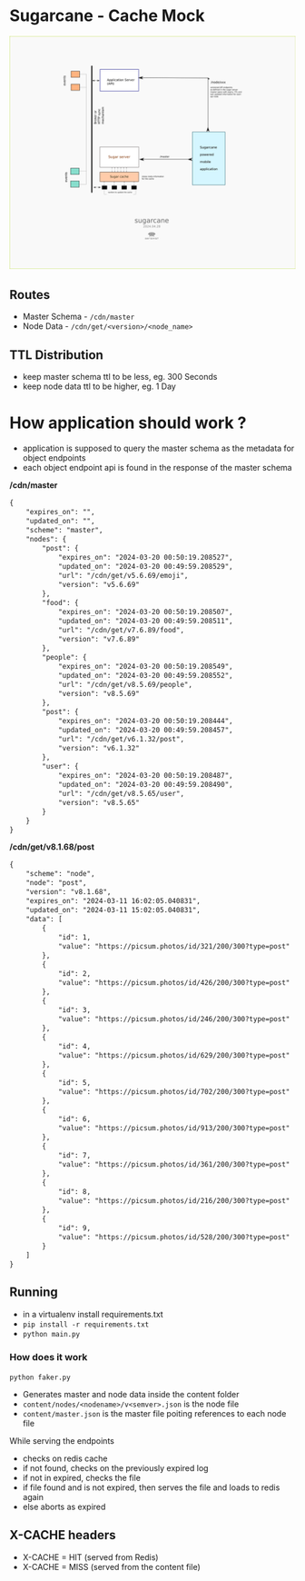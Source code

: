 # Sugarcane - Cache Mock


![sugarcane Prototype](.project/assets/sugarcane_proto.png)


## Routes
- Master Schema - `/cdn/master`
- Node Data - `/cdn/get/<version>/<node_name>`


## TTL Distribution
- keep master schema ttl to be less, eg. 300 Seconds
- keep node data ttl to be higher, eg. 1 Day


# How application should work ?
- application is supposed to query the master schema as the metadata for object endpoints
- each object endpoint api is found in the response of the master schema


**/cdn/master**
```
{
    "expires_on": "",
    "updated_on": "",
    "scheme": "master",
    "nodes": {
        "post": {
            "expires_on": "2024-03-20 00:50:19.208527",
            "updated_on": "2024-03-20 00:49:59.208529",   
            "url": "/cdn/get/v5.6.69/emoji",
            "version": "v5.6.69"
        }, 
        "food": {
            "expires_on": "2024-03-20 00:50:19.208507",
            "updated_on": "2024-03-20 00:49:59.208511",
            "url": "/cdn/get/v7.6.89/food",
            "version": "v7.6.89"
        },
        "people": {
            "expires_on": "2024-03-20 00:50:19.208549",
            "updated_on": "2024-03-20 00:49:59.208552",
            "url": "/cdn/get/v8.5.69/people",
            "version": "v8.5.69"
        },
        "post": {
            "expires_on": "2024-03-20 00:50:19.208444",
            "updated_on": "2024-03-20 00:49:59.208457",
            "url": "/cdn/get/v6.1.32/post",
            "version": "v6.1.32"
        },
        "user": {
            "expires_on": "2024-03-20 00:50:19.208487",
            "updated_on": "2024-03-20 00:49:59.208490",
            "url": "/cdn/get/v8.5.65/user",
            "version": "v8.5.65"
        }
    }
}
```

**/cdn/get/v8.1.68/post**
```
{
    "scheme": "node",
    "node": "post",
    "version": "v8.1.68",
    "expires_on": "2024-03-11 16:02:05.040831",
    "updated_on": "2024-03-11 15:02:05.040831",
    "data": [
        {
            "id": 1,
            "value": "https://picsum.photos/id/321/200/300?type=post"
        },
        {
            "id": 2,
            "value": "https://picsum.photos/id/426/200/300?type=post"
        },
        {
            "id": 3,
            "value": "https://picsum.photos/id/246/200/300?type=post"
        },
        {
            "id": 4,
            "value": "https://picsum.photos/id/629/200/300?type=post"
        },
        {
            "id": 5,
            "value": "https://picsum.photos/id/702/200/300?type=post"
        },
        {
            "id": 6,
            "value": "https://picsum.photos/id/913/200/300?type=post"
        },
        {
            "id": 7,
            "value": "https://picsum.photos/id/361/200/300?type=post"
        },
        {
            "id": 8,
            "value": "https://picsum.photos/id/216/200/300?type=post"
        },
        {
            "id": 9,
            "value": "https://picsum.photos/id/528/200/300?type=post"
        }
    ]
}
```

## Running
- in a virtualenv install requirements.txt
- `pip install -r requirements.txt`
- `python main.py`

### How does it work
`python faker.py` 
- Generates master and node data inside the content folder
- `content/nodes/<nodename>/v<semver>.json` is the node file
- `content/master.json` is the master file poiting references to each node file


While serving the endpoints
- checks on redis cache
- if not found, checks on the previously expired log
- if not in expired, checks the file
- if file found and is not expired, then serves the file and loads to redis again
- else aborts as expired

## X-CACHE headers
- X-CACHE = HIT (served from Redis)
- X-CACHE = MISS (served from the content file)
